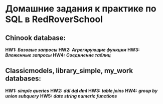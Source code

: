 # Домашние задания к практике по SQL в RedRoverSchool

## Chinook database:
**HW1:**
***Базовые запросы***
**HW2:**
***Агрегирующие функции***
**HW3:**
***Вложенные запросы***
**HW4:**
***Соединение таблиц***

## Classicmodels, library_simple, my_work databases:
**HW1:**
***simple queries***
**HW2:**
***ddl dql dml***
**HW3:**
***table joins***
**HW4:**
***group by union subquery***
**HW5:**
***date string numeric functions***
